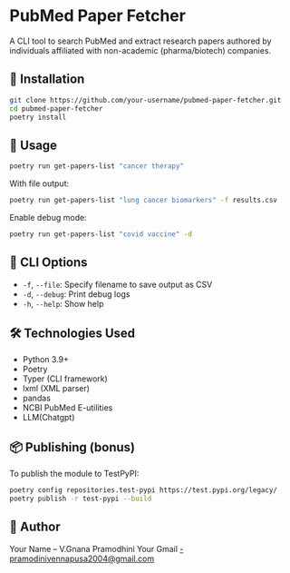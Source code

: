 # PubMed Paper Fetcher

A CLI tool to search PubMed and extract research papers authored by individuals affiliated with non-academic (pharma/biotech) companies.

## 🔧 Installation

```bash
git clone https://github.com/your-username/pubmed-paper-fetcher.git
cd pubmed-paper-fetcher
poetry install
```

## 🚀 Usage

```bash
poetry run get-papers-list "cancer therapy"
```

With file output:
```bash
poetry run get-papers-list "lung cancer biomarkers" -f results.csv
```

Enable debug mode:
```bash
poetry run get-papers-list "covid vaccine" -d
```

## 🧪 CLI Options

- `-f`, `--file`: Specify filename to save output as CSV
- `-d`, `--debug`: Print debug logs
- `-h`, `--help`: Show help

## 🛠 Technologies Used

- Python 3.9+
- Poetry
- Typer (CLI framework)
- lxml (XML parser)
- pandas
- NCBI PubMed E-utilities
- LLM(Chatgpt)

## 📦 Publishing (bonus)

To publish the module to TestPyPI:

```bash
poetry config repositories.test-pypi https://test.pypi.org/legacy/
poetry publish -r test-pypi --build
```

## 👤 Author

Your Name – V.Gnana Pramodhini
Your Gmail -pramodinivennapusa2004@gmail.com
